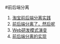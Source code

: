 #前后端分离
 1. [淘宝前后端分离实践](http://2014.jsconf.cn/slides/herman-taobaoweb/#/)
 2. [前后端分离了，然后呢](http://icodeit.org/2015/06/whats-next-after-separate-frontend-and-backend/)
 3. [Web研发模式演变](https://github.com/lifesinger/blog/issues/184)
 4. [前后端分离的实现](http://div.io/topic/755)
